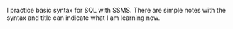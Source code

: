 I practice basic syntax for SQL with SSMS. There are simple notes with the syntax and title can indicate what I am learning now. 

